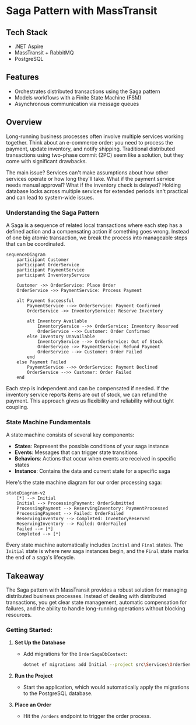 # Saga Pattern with MassTransit

## Tech Stack
- .NET Aspire
- MassTransit + RabbitMQ
- PostgreSQL

## Features
- Orchestrates distributed transactions using the Saga pattern
- Models workflows with a Finite State Machine (FSM)
- Asynchronous communication via message queues

## Overview

Long-running business processes often involve multiple services working together. Think about an e-commerce order: you need to process the payment, update inventory, and notify shipping. Traditional distributed transactions using two-phase commit (2PC) seem like a solution, but they come with significant drawbacks.

The main issue? Services can't make assumptions about how other services operate or how long they'll take. What if the payment service needs manual approval? What if the inventory check is delayed? Holding database locks across multiple services for extended periods isn't practical and can lead to system-wide issues.

### Understanding the Saga Pattern

A Saga is a sequence of related local transactions where each step has a defined action and a compensating action if something goes wrong. Instead of one big atomic transaction, we break the process into manageable steps that can be coordinated.

```mermaid
sequenceDiagram
    participant Customer
    participant OrderService
    participant PaymentService
    participant InventoryService

    Customer ->> OrderService: Place Order
    OrderService ->> PaymentService: Process Payment

    alt Payment Successful
        PaymentService -->> OrderService: Payment Confirmed
        OrderService ->> InventoryService: Reserve Inventory

        alt Inventory Available
            InventoryService -->> OrderService: Inventory Reserved
            OrderService -->> Customer: Order Confirmed
        else Inventory Unavailable
            InventoryService -->> OrderService: Out of Stock
            OrderService ->> PaymentService: Refund Payment
            OrderService -->> Customer: Order Failed
        end
    else Payment Failed
        PaymentService -->> OrderService: Payment Declined
        OrderService -->> Customer: Order Failed
    end
```

Each step is independent and can be compensated if needed. If the inventory service reports items are out of stock, we can refund the payment. This approach gives us flexibility and reliability without tight coupling.

### State Machine Fundamentals

A state machine consists of several key components:
- **States**: Represent the possible conditions of your saga instance
- **Events**: Messages that can trigger state transitions
- **Behaviors**: Actions that occur when events are received in specific states
- **Instance**: Contains the data and current state for a specific saga

Here's the state machine diagram for our order processing saga:

```mermaid
stateDiagram-v2
    [*] --> Initial
    Initial --> ProcessingPayment: OrderSubmitted
    ProcessingPayment --> ReservingInventory: PaymentProcessed
    ProcessingPayment --> Failed: OrderFailed
    ReservingInventory --> Completed: InventoryReserved
    ReservingInventory --> Failed: OrderFailed
    Failed --> [*]
    Completed --> [*]
```

Every state machine automatically includes `Initial` and `Final` states. The `Initial` state is where new saga instances begin, and the `Final` state marks the end of a saga's lifecycle.

## Takeaway

The Saga pattern with MassTransit provides a robust solution for managing distributed business processes. Instead of dealing with distributed transactions, you get clear state management, automatic compensation for failures, and the ability to handle long-running operations without blocking resources.

### Getting Started:
1. **Set Up the Database**
    - Add migrations for the `OrderSagaDbContext`:
      ```bash
      dotnet ef migrations add Initial --project src\Services\OrderService\OrderService.Api
      ```

2. **Run the Project**
    - Start the application, which would automatically apply the migrations to the PostgreSQL database.

3. **Place an Order**
    - Hit the `/orders` endpoint to trigger the order process.
